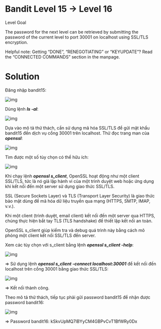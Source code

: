 # Bandit Level 15 → Level 16

Level Goal

The password for the next level can be retrieved by submitting the password of the current level to port 30001 on localhost using SSL/TLS encryption.

Helpful note: Getting “DONE”, “RENEGOTIATING” or “KEYUPDATE”? Read the “CONNECTED COMMANDS” section in the manpage.

# Solution

Đăng nhập bandit15:

![img](78)

Dùng lệnh ***ls -al***: 

![img](79)

Dựa vào mô tả thử thách, cần sử dụng mã hóa SSL/TLS để gửi mật khẩu bandit15 đến dịch vụ cổng 30001 trên localhost. Thử đọc trang man của ***openssl***: 

![img](80)

Tìm được một số tùy chọn có thể hữu ích: 

![img](81)

Khi chạy lệnh ***openssl s_client***, OpenSSL hoạt động như một client SSL/TLS, tức là nó giả lập hành vi của một trình duyệt web hoặc ứng dụng khi kết nối đến một server sử dụng giao thức SSL/TLS.

SSL (Secure Sockets Layer) và TLS (Transport Layer Security) là giao thức bảo mật dùng để mã hóa dữ liệu truyền qua mạng (HTTPS, SMTP, IMAP, v.v.).

Khi một client (trình duyệt, email client) kết nối đến một server qua HTTPS, chúng thực hiện bắt tay TLS (TLS handshake) để thiết lập kết nối an toàn.

OpenSSL s_client giúp kiểm tra và debug quá trình này bằng cách mô phỏng một client kết nối SSL/TLS đến server.

Xem các tùy chọn với s_client bằng lệnh ***openssl s_client -help***: 

![img](82)

=> Sử dụng lệnh ***openssl s_client -connect localhost:30001*** để kết nối đến localhost trên cổng 30001 bằng giao thức SSL/TLS: 

![img](83)

=> Kết nối thành công.

Theo mô tả thử thách, tiếp tục phải gửi password bandit15 để nhận được password bandit16: 

![img](84)

=> Password bandit16: kSkvUpMQ7lBYyCM4GBPvCvT1BfWRy0Dx